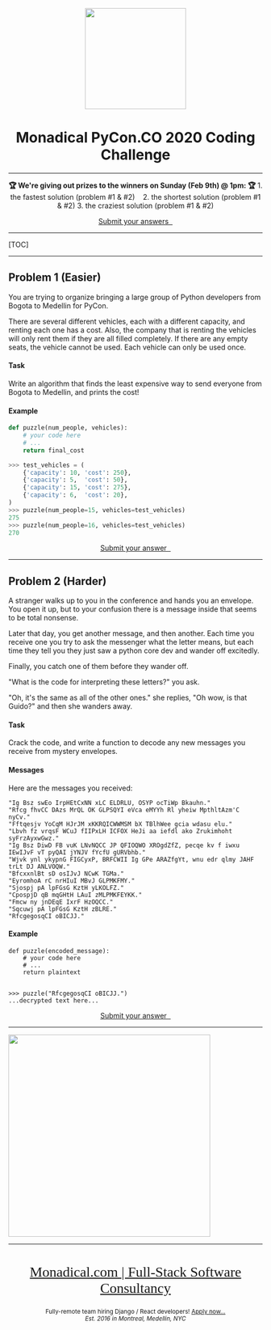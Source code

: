 <div align="center">

<a href="https://monadical.com"><img src="https://monadical.com/static/logo-blue.png" height="200px"></a>
    
# Monadical PyCon.CO 2020 Coding Challenge 


<hr/>
    

<b> 🏆 We're giving out prizes to the winners on Sunday (Feb 9th) @ 1pm: 🏆</b>
 <span>1. </span>the fastest solution (problem #1 & #2) &nbsp;&nbsp;
 <span>2. </span>the shortest solution (problem #1 & #2)
 <span>3. </span>the craziest solution (problem #1 & #2)


<a href="http://puzzle.monadical.com/" class="btn btn-success btn-lg">Submit your answers &nbsp;<i class="fa fa-angle-double-right"></i></a>
    
<hr>
</div>


[TOC]

---

## Problem 1 (Easier)

You are trying to organize bringing a large group of Python developers from Bogota to Medellin for PyCon.

There are several different vehicles, each with a different capacity, and renting each one has a cost. Also, the company that is renting the vehicles will only rent them if they are all filled completely. If there are any empty seats, the vehicle cannot be used. Each vehicle can only be used once.

#### Task

Write an algorithm that finds the least expensive way to send everyone from Bogota to Medellin, and prints the cost!

#### Example

```python
def puzzle(num_people, vehicles):
    # your code here
    # ...
    return final_cost

>>> test_vehicles = (
    {'capacity': 10, 'cost': 250},
    {'capacity': 5,  'cost': 50},
    {'capacity': 15, 'cost': 275},
    {'capacity': 6,  'cost': 20},
)
>>> puzzle(num_people=15, vehicles=test_vehicles)
275
>>> puzzle(num_people=16, vehicles=test_vehicles)
270
```

<center><a href="http://puzzle.monadical.com/" class="btn btn-success btn-lg">Submit your answer &nbsp;<i class="fa fa-angle-double-right"></i></a></center>

---

## Problem 2 (Harder)

A stranger walks up to you in the conference and hands you an envelope. You open it up, but to your confusion there is a message inside that seems to be total nonsense.

Later that day, you get another message, and then another. Each time you receive one you try to ask the messenger what the letter means, but each time they tell you they just saw a python core dev and wander off excitedly.

Finally, you catch one of them before they wander off.

"What is the code for interpreting these letters?" you ask.

"Oh, it's the same as all of the other ones." she replies, "Oh wow, is that Guido?" and then she wanders away.

#### Task

Crack the code, and write a function to decode any new messages you receive from mystery envelopes.

#### Messages

Here are the messages you received:

```
"Ig Bsz swEo IrpHEtCxNN xLC ELDRLU, OSYP ocTiWp Bkauhn."
"Rfcg fhvCC DAzs MrQL OK GLPSQYI eVca eMYYh Rl yheiw MpthltAzm'C nyCv."
"Fftqesjv YoCqM HJrJM xKKRQICWWMSM bX TBlhWee gcia wdasu elu."
"Lbvh fz vrqsF WCuJ fIIPxLH ICFOX HeJi aa iefdl ako Zrukimhoht syFrzAyxwGwz."
"Ig Bsz DiwD FB vuK LNvNQCC JP QFIOQWO XROgdZfZ, pecqe kv f iwxu IEwIJvF vT pyQAI jYNJV fYcfU gURVbhb."
"Wjvk ynl ykypnG FIGCyxP, BRFCWII Ig GPe ARAZfgYt, wnu edr qlmy JAHF trLt DJ ANLVOQW."
"BfcxxnlBt sD osIJvJ NCwK TGMa."
"EyromhoA rC nrHIuI MBvJ GLPMKFMY."
"Sjospj pA lpFGsG KztH yLKOLFZ."
"CpospjD qB mqGHtH LAuI zMLPMKFEYKK."
"Fmcw ny jnDEqE IxrF HzOQCC."
"Sqcuwj pA lpFGsG KztH zBLRE."
"RfcgegosqCI oBICJJ."
```

#### Example

```python3
def puzzle(encoded_message):
    # your code here
    # ...
    return plaintext


>>> puzzle("RfcgegosqCI oBICJJ.")
...decrypted text here...

```
<!--# hint: puzzle('C.') == 'C.'-->

<center><a href="http://puzzle.monadical.com/" class="btn btn-success btn-lg">Submit your answer &nbsp;<i class="fa fa-angle-double-right"></i></a></center>

---

<img src="/uploads/upload_b3c7f37b990ab0b265906ce95c44679a.png" width="400px">

---

<center>
    
<a href="https://monadical.com">
    <!--<img src="https://monadical.com/static/logo-blue.png" style="height: 200px">-->

<h2 style="font-family: 'Gill Sans'; font-weight: 200; font-size: 28px">Monadical.com | Full-Stack Software Consultancy</h2>
    </a>
    <small>Fully-remote team hiring Django / React developers! <a href="https://monadical.com/team.html#join">Apply now...</a>
<br/>
    <i>Est. 2016 in Montreal, Medellin, NYC</i>
</small>
</center>
